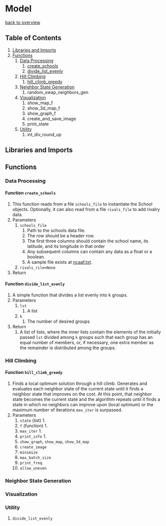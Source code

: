 # Model

[back to overview](../README.md)

## Table of Contents
1. [Libraries and Imports](#libraries-and-imports)
2. [Functions](#functions)
   1. [Data Processing](#data-processing)
      1. [create_schools](#function-create_schools)
      2. [divide_list_evenly](#function-divide_list_evenly)
   2. [Hill Climbing](#hill-climbing)
      1. [hill_climb_greedy](#function-hill_climb_greedy)
   3. [Neighbor State Generation](#neighbor-state-generation)
      1. random_swap_neighbors_gen
   4. [Visualization](#visualization)
      1. show_map_f
      2. show_3d_map_f
      3. show_graph_f
      4. create_and_save_image
      5. print_state
   5. [Utility](#utility)
      1. int_div_round_up

## Libraries and Imports

## Functions

### Data Processing

#### Function `create_schools`
1. This function reads from a file `schools_file` to instantiate the School objects. Optionally, it can also read from a file `rivals_file` to add rivalry data.
2. Parameters
   1. `schools_file`
      1. Path to the schools data file.
      2. The row should be a header row.
      3. The first three columns should contain the school name, its latitude, and its longitude in that order
      4. Any subsequent columns can contain any data as a float or a boolean.
      5. A sample file exists at [ncaaf.txt](../ncaaf.txt).
   2. `rivals_rile=None`
3. Return

#### Function `divide_list_evenly`
1. A simple function that divides a list evenly into k groups.
2. Parameters
   1. `lst`
      1. A list
   2. `k`
      1. The number of desired groups
3. Return
   1. A list of lists, where the inner lists contain the elements of the initially passed `lst` divided among `k` groups such that each group has an equal number of members, or, if necessary, one extra member as the remainder is distributed among the groups.

### Hill Climbing

#### Function `hill_climb_greedy`
1. Finds a local optimum solution through a hill climb. Generates and evaluates each neighbor state of the current state until it finds a neighbor state that improves on the cost. At this point, that neighbor state becomes the current state and the algorithm repeats until it finds a state in which no neighbors can improve upon (local optimum) or the maximum number of iterations `max_iter` is surpassed.
2. Parameters
   1. `state` (list)
      1. 
   2. `f` (function)
      1. 
   3. `max_iter`
      1. 
   4. `print_info`
      1. 
   5. `show_graph`, `show_map`, `show_3d_map`
   6. `create_image`
   7. `minimize`
   8. `max_batch_size`
   9. `print_freq`
   10. `allow_uneven`

### Neighbor State Generation

### Visualization

### Utility

1. `divide_list_evenly`